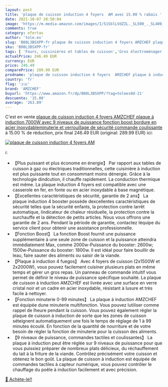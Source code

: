 ```yaml
---
layout: post
title: 'plaque de cuisson induction 4 foyers  AM avec 15.00 % rabais '
date: 2021-10-07 20:50:04
image: 'https://m.media-amazon.com/images/I/51SblLVdZIL._SL500_._SL400_.jpg'
comments: true
category: ofertas
author: 'tole.es'
slug: 'B08L3BSXPP-fr plaque de cuisson induction 4 foyers AMZCHEF plaque à...'
sku: 'B08L3BSXPP-fr'
tags: [ 'Fours, cuisinières et tables de cuisson','Gros électroménager','Tables de cuisson','amzchef', ]
actualPrice: 246.49 EUR
currency: EUR
price: 246.49
comparePrice: 289.99 EUR
prodname: 'plaque de cuisson induction 4 foyers  AMZCHEF plaque à induction 7000W avec 9 niveaux de puissance fonction boost  bordure en acier inoxydableminuterie et verrouillage de sécurité commande coulissante'
country: 'fr'
flag: '🇫🇷'
brand: 'AMZCHEF'
buyurl: 'https://www.amazon.fr/dp/B08L3BSXPP/?tag=tolees0d-21'
descuento: '15.00'
average: '263.89'
---
```


C'est en vente [plaque de cuisson induction 4 foyers  AMZCHEF plaque à induction 7000W avec 9 niveaux de puissance fonction boost  bordure en acier inoxydableminuterie et verrouillage de sécurité commande coulissante](https://www.amazon.fr/dp/B08L3BSXPP/?tag=tolees0d-21)  à  15.00 % de réduction, prix final  246.49 EUR (original: 289.99 EUR) ici:

[![plaque de cuisson induction 4 foyers  AM](https://m.media-amazon.com/images/I/51SblLVdZIL._SL500_._SL400_.jpg)](https://www.amazon.fr/dp/B08L3BSXPP/?tag=tolees0d-21)

ℹ️:

- 【Plus puissant et plus économe en énergie】 Par rapport aux tables de cuisson à gaz ou électriques traditionnelles, cette cuisinière à induction est plus puissante tout en consommant moins dénergie. Grâce à la technologie dindcution, il chauffe rapidement. La conduction thermique est même. La plaque induction 4 foyers est compatible avec une casserole en fer, en fonte ou en acier inoxydable à base magnétique.
- 【Excellentes caractéristiques de sécurité, garantie de 2 ans】 La plaque induction 4 booster possède dexcellentes caractéristiques de sécurité telles que la sécurité enfants, la protection contre larrêt automatique, lindicateur de chaleur résiduelle, la protection contre la surchauffe et la détection de petits articles. Nous vous offrons une garantie de 2 ans. Pendant la période de garantie, contactez léquipe du service client pour obtenir une assistance professionnelle.
- 【Fonction Boost】 La fonction Boost fournit une puissance supplémentaire à une seule zone de cuisson et la puissance atteindra immédiatement Max, comme 2000w-Puissance du booster: 2600w; 1500w-Puissance du booster: 1800w. Il est idéal pour faire bouillir de leau, faire sauter des aliments ou saisir de la viande.
- 【Plaque à induction 4 fuegos】 Avec 4 foyers de cuisson (2x1500W et 2x2000W), vous pouvez facilement cuisiner plusieurs plats en même temps et gérer un gros repas. Un panneau de commande intuitif vous permet de définir le niveau de puissance spécifique souhaité. La plaque de cuisson à induction AMZCHEF est livrée avec une surface en verre cristal noir et un cadre en acier inoxydable, résistant à lusure et très facile à nettoyer.
- 【Fonction minuterie 0-99 minutes】 La plaque à induction AMZCHEF est équipée dune minuterie multifonction. Vous pouvez lutiliser comme rappel de lheure pendant la cuisson. Vous pouvez également régler la plaque de cuisson à induction de sorte que les zones de cuisson séteignent automatiquement une fois le temps de réglage de 1 à 99 minutes écoulé. En fonction de la quantité de nourriture et de votre besoin de régler la fonction de minuterie pour la cuisson des aliments.
- 【9 niveaux de puissance, commandes tactiles et coulissantes】 La plaque à induction peut être réglée sur 9 niveaux de puissance pour que vous puissiez préparer de nombreux plats délicieux, du réchauffement du lait à la friture de la viande. Contrôlez précisément votre cuisson et obtenez le bon goût. La plaque de cuisson à induction est équipée de commandes tactiles à capteur numérique, vous pouvez contrôler le chauffage du poêle à induction facilement et avec précision.

[🛒 Achète-le!!](https://www.amazon.fr/dp/B08L3BSXPP/?tag=tolees0d-21)
